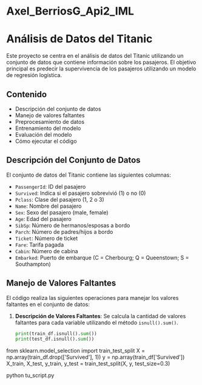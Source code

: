 # Axel_BerriosG_Api2_IML

# Análisis de Datos del Titanic

Este proyecto se centra en el análisis de datos del Titanic utilizando un conjunto de datos que contiene información sobre los pasajeros. El objetivo principal es predecir la supervivencia de los pasajeros utilizando un modelo de regresión logística.

## Contenido

- Descripción del conjunto de datos
- Manejo de valores faltantes
- Preprocesamiento de datos
- Entrenamiento del modelo
- Evaluación del modelo
- Cómo ejecutar el código

## Descripción del Conjunto de Datos

El conjunto de datos del Titanic contiene las siguientes columnas:

- `PassengerId`: ID del pasajero
- `Survived`: Indica si el pasajero sobrevivió (1) o no (0)
- `Pclass`: Clase del pasajero (1, 2 o 3)
- `Name`: Nombre del pasajero
- `Sex`: Sexo del pasajero (male, female)
- `Age`: Edad del pasajero
- `SibSp`: Número de hermanos/esposas a bordo
- `Parch`: Número de padres/hijos a bordo
- `Ticket`: Número de ticket
- `Fare`: Tarifa pagada
- `Cabin`: Número de cabina
- `Embarked`: Puerto de embarque (C = Cherbourg; Q = Queenstown; S = Southampton)

## Manejo de Valores Faltantes

El código realiza las siguientes operaciones para manejar los valores faltantes en el conjunto de datos:

1. **Descripción de Valores Faltantes**:
   Se calcula la cantidad de valores faltantes para cada variable utilizando el método `isnull().sum()`.

   ```python
   print(train_df.isnull().sum())
   print(test_df.isnull().sum())

from sklearn.model_selection import train_test_split
X = np.array(train_df.drop(['Survived'], 1))
y = np.array(train_df['Survived'])
X_train, X_test, y_train, y_test = train_test_split(X, y, test_size=0.3)

python tu_script.py
